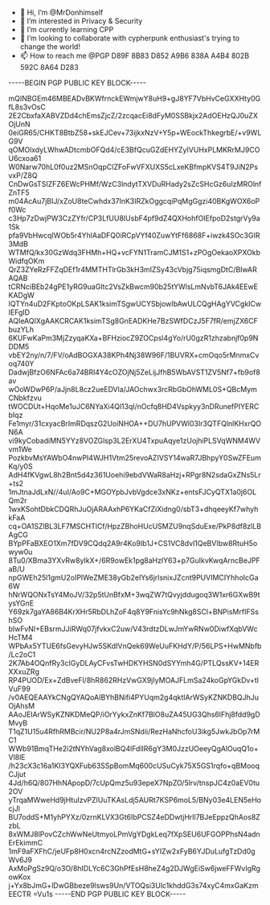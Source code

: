 - 👋 Hi, I’m @MrDonhimself
- 👀 I’m interested in Privacy & Security
- 🌱 I’m currently learning CPP
- 💞️ I’m looking to collaborate with cypherpunk enthusiast's trying to change the world!
- 📫 How to reach me @PGP D89F 8B83 D852 A9B6 838A  A4B4 802B 592C 8A64 D283

-----BEGIN PGP PUBLIC KEY BLOCK-----

mQINBGEm46MBEADvBKWfrnckEWmjwY8uH9+gJ8YF7VbHvCeGXXHty0GfL8s3vOsC
2E2CbxfaXABVZDd4chEmsZjcZ/2zcqacEi8dFyM0SSBkjx2AdOEHzQJ0uZXOjUnN
0eiGR65/CHKT8BtbZ58+skEJCev+73ijkxNzV+Y5p+WEockThkegrbE/+v9WLG9V
qOMOlxdyLWhwADtcmbOFQd4/cE3BfQcuGZdEHYZyIVUHxPLMKRrMJ9COU6cxoa61
W0Narw70hL0f0uz2MSnOqpCIZFoFwVFXUXS5cLxeKBfmpKVS4T9JiN2PsvxP/Z8Q
CnDwGsTSIZFZ6EWcPHMf/WzC3lndytTXVDuRHady2sZcSHcGz6uIzMROlnfZnTF5
m04AcAu7jBIJ/xZoU8teCwhdx37lnK3IRZkOggcqiPqMgGgzi40BKgWOX6oPf0Wc
c3Hp7zDwjPW3CzZYfr/CP3LfUU8IUsbF4pf9dZ4QXHohfOIEfpoD2stgrVy9a1Sk
pfa9VbHwcqIWOb5r4YhlAaDFQ0iRCpVYf40ZuwYtFf6868F+iwzk4SOc3GIR3MdB
WTMfQ/kx30GzWdq3FHMh+HQ+vcFYN1TramCJM1S1+zPOgOekaoXPXOkbWidfqOKm
QrZ3ZYeRzFFZqDEf1r4MMTHTlrGb3kH3mIZSy43cVbjg75iqsmgDtC/BIwARAQAB
tCRNciBEb24gPE1yRG9uaGltc2VsZkBwcm90b25tYWlsLmNvbT6JAk4EEwEKADgW
IQTYn4uD2FKptoOKpLSAK1ksimTSgwUCYSbjowIbAwULCQgHAgYVCgkICwIEFgID
AQIeAQIXgAAKCRCAK1ksimTSg8GnEADKHe7BzSWfDCzJ5F7fR/emjZX6CFbuzYLh
6KUFwKaPm3MjZzyqaKXa+BFHziocZ9ZOCpsl4gYo/rU0gzR1zhzabnjf0p9NDDM5
vbEY2ny/n/7/FV/oAdBOGXA38KPh4Nj38W96F/1BUVRX+cmOqo5rMnmxCvoq740Y
DadwjBfzO6NFAc6a74BRl4Y4cOZOjNj5ZeLijJfhB5WbAVST1ZV5Nf7+fb9of8av
wOoWDwP6P/aJjn8L8cz2ueEDVla/JAOchwx3rcRbGbOhWML0S+QBcMymCNbkfzvu
tWOCDUt+HqoMe1uJC6NYaXi4Ql13ql/nOcfq8HD4Vspkyy3nDRunefPIYERCbIqz
Fe1myr/31cxyacBrImRDqszG2UoiNHOA++DU7hUPVWl03Ir3QTFQlnlKHxrQON6A
vi9kyCobadiMN5YYz8VOZGlsp3L2ErXU4TxpuAqye1zUojhiPLSVqWNM4WVvm1We
PozkbvMsYAWbO4nwPI4WJH1Vtm25revoAZIVSY14waR7JBhpyY0SwZFEumKq/y0S
AdH4fKVgwL8h2Bnt5d4z361Uoehi9ebdVWaR8aHzj+RPgr8N2sdaGxZNs5Lr+ts2
1mJtnaJdLxN//4uI/Ao9C+MGOYpbJvbVgdce3xNKz+entsFJCyQTX1a0j6OLQm2r
1wxKSohtDbkCDQRhJuOjARAAxhP6YKaCfZiXidng0/sbT3+dhqeeyKf7whyhkFaA
cq+OA1SZlBL3LF7MSCHTlCf/HpzZBhoHUcUSMZU9nqSduExe/PkP8df8zlLBAgCG
BYpPFaBXEO1Xm7fDV9CQdq2A9r4Ko9Ib1J+CS1VC8dvl1QeBVIbw8RtuH5owyw0u
8Tu0/XBma3YXvRw8yIkX+/6R9owEk1pg8aHzlY63+p7GuIkvKwqArncBeJPFaB/U
npGWEh25l1gmU2oIPlWeZME38yGb2eIYs6jrlsnixJZcnt9PUVIMCIYhhoIcGa6W
hNrWQONxTsY4MoJV/32p5tUnBfxM+3wqZW7tQvyjddugoq3W1xr6GXwB9tysYGnE
Y69zk7gaYA86B4KrXHr5RbDLhZoF4q8Y9FnisYc9hNkg8SCl+BNPisMrfIFSshSO
bIwFvNI+EBsrmJJiRWq07jfvkxC2uw/V43rdtzDLwJmYwRNw0DiwfXqbVWcHcTM4
WPbAx5YTUE6fsGevyHJw5SKdIVnQek69WeUuFKHdY/P/56LPS+HwMNbfb/Lc2oC1
2K7Ab4OQnfRy3cIGyDLAyCFvsTwHDKYHSN0dSYYmh4G/PTLQssKV+14ERXXxuZRg
RP4PUOD/Ex+ZdBveFl/8hR862RHzVwGX9jIyMOAJFLmSa24koGpYGkDv+tlVuF99
/v0AEQEAAYkCNgQYAQoAIBYhBNifi4PYUqm2g4qktIArWSyKZNKDBQJhJuOjAhsM
AAoJEIArWSyKZNKDMeQP/iOrYykxZnKf7BlO8uZA45UG3Qhs6lFhj8fdd9gDMvyB
T1qZ1U15u4RfhRMBcir/NU2P8a4rJmSNdii/RezHaNhcfoU3ikg5JwkJbOp7rMC1
WWb91BmqTHe2i2tNYhVag8xolBQ4lFdlIR6gY3M0JzzUOeeyQgAlOuqQ1o+Vl8lE
/h23cX3c16a1KI3YQXFub63SSpBomMq600cUSuCyk75X5GS1rqfo+qBMooqCJjut
4Jd/h6Q/807HhNApopD/7cUpQmz5u93epeX7NpZO/5lrv/tnspJC4z0aEV0tu2OV
yTrqaMWweHd9jHtuIzvPZlUuTKAsLdj5AURt7KSP6moL5/BNy03e4LEN5eHocjJl
BU7oddS+M1yhPYXz/0zrnKLVX3Gt6IbPCSZ4eDDwtjHrll7BJeEppzQhAos8ZzbL
8xWMJ8lPovCZchWwNeUtmyoLPmVgYDgkLeq7fXpSEU6UFGOPPhsN4adnErEkimmC
1mF9aFXFhC/jeUFp8H0xcn4rcNZzodMtG+sYIZw2xFyB6YJDuLufgTzDd0gWv6J9
AxMoPgSz9Q/o3O/8hIDLYc6C3GhPfEsH8heZ4g2DJWgEiSw6jweFFWvIgRgowKox
j+Yx8bJmG+lDwGBbeze9lsws9Un/VTOQsi3Ulc1khddG3s74xyC4mxGaKzmEECTR
=Vu1s
-----END PGP PUBLIC KEY BLOCK-----




<!---
MrDonhimself/MrDonhimself is a ✨ special ✨ repository because its `README.md` (this file) appears on your GitHub profile.
You can click the Preview link to take a look at your changes.
--->
